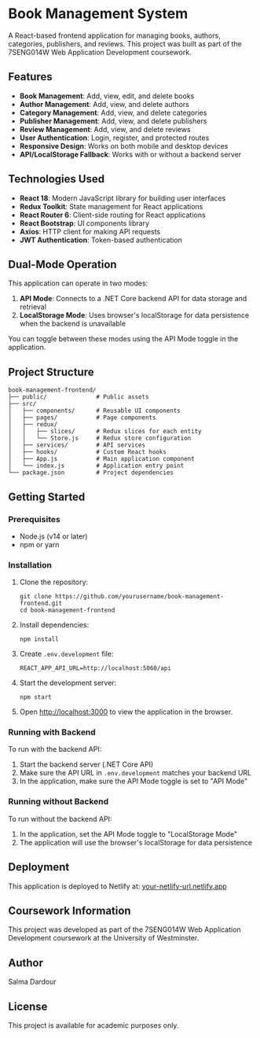 # Book Management System

A React-based frontend application for managing books, authors, categories, publishers, and reviews. This project was built as part of the 7SENG014W Web Application Development coursework.

## Features

- **Book Management**: Add, view, edit, and delete books
- **Author Management**: Add, view, and delete authors
- **Category Management**: Add, view, and delete categories
- **Publisher Management**: Add, view, and delete publishers
- **Review Management**: Add, view, and delete reviews
- **User Authentication**: Login, register, and protected routes
- **Responsive Design**: Works on both mobile and desktop devices
- **API/LocalStorage Fallback**: Works with or without a backend server

## Technologies Used

- **React 18**: Modern JavaScript library for building user interfaces
- **Redux Toolkit**: State management for React applications
- **React Router 6**: Client-side routing for React applications
- **React Bootstrap**: UI components library
- **Axios**: HTTP client for making API requests
- **JWT Authentication**: Token-based authentication

## Dual-Mode Operation

This application can operate in two modes:

1. **API Mode**: Connects to a .NET Core backend API for data storage and retrieval
2. **LocalStorage Mode**: Uses browser's localStorage for data persistence when the backend is unavailable

You can toggle between these modes using the API Mode toggle in the application.

## Project Structure

```
book-management-frontend/
├── public/              # Public assets
├── src/
│   ├── components/      # Reusable UI components
│   ├── pages/           # Page components
│   ├── redux/
│   │   ├── slices/      # Redux slices for each entity
│   │   └── Store.js     # Redux store configuration
│   ├── services/        # API services
│   ├── hooks/           # Custom React hooks
│   ├── App.js           # Main application component
│   └── index.js         # Application entry point
└── package.json         # Project dependencies
```

## Getting Started

### Prerequisites

- Node.js (v14 or later)
- npm or yarn

### Installation

1. Clone the repository:
   ```
   git clone https://github.com/yourusername/book-management-frontend.git
   cd book-management-frontend
   ```

2. Install dependencies:
   ```
   npm install
   ```

3. Create `.env.development` file:
   ```
   REACT_APP_API_URL=http://localhost:5060/api
   ```

4. Start the development server:
   ```
   npm start
   ```

5. Open [http://localhost:3000](http://localhost:3000) to view the application in the browser.

### Running with Backend

To run with the backend API:
1. Start the backend server (.NET Core API)
2. Make sure the API URL in `.env.development` matches your backend URL
3. In the application, make sure the API Mode toggle is set to "API Mode"

### Running without Backend

To run without the backend API:
1. In the application, set the API Mode toggle to "LocalStorage Mode"
2. The application will use the browser's localStorage for data persistence

## Deployment

This application is deployed to Netlify at: [your-netlify-url.netlify.app](https://your-netlify-url.netlify.app)

## Coursework Information

This project was developed as part of the 7SENG014W Web Application Development coursework at the University of Westminster.

## Author

Salma Dardour

## License

This project is available for academic purposes only.